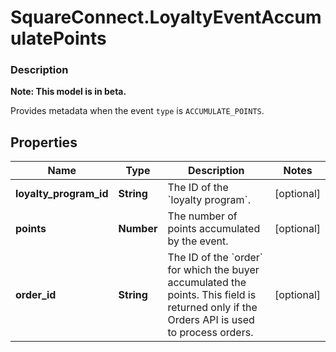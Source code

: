 # SquareConnect.LoyaltyEventAccumulatePoints

### Description
**Note: This model is in beta.**

Provides metadata when the event `type` is `ACCUMULATE_POINTS`.

## Properties
Name | Type | Description | Notes
------------ | ------------- | ------------- | -------------
**loyalty_program_id** | **String** | The ID of the &#x60;loyalty program&#x60;. | [optional] 
**points** | **Number** | The number of points accumulated by the event. | [optional] 
**order_id** | **String** | The ID of the &#x60;order&#x60; for which the buyer accumulated the points. This field is returned only if the Orders API is used to process orders. | [optional] 


